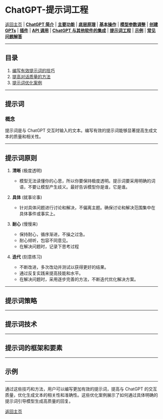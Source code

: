 # ChatGPT-提示词工程

[返回主页](../README.md) | [**ChatGPT 简介**](ChatGPT-Introduction.md) | [**主要功能**](ChatGPT-Key%20Features.md) | [**底层原理**](ChatGPT-Underlying%20Principles.md) | [**基本操作**](ChatGPT-Basic%20Operations.md) | [**模型参数调整**](ChatGPT-Model%20Parameter%20Adjustment.md) | [**创建 GPTs**](ChatGPT-Creating%20GPTs.md) | [**插件**](ChatGPT-Plugins.md) | [**API 调用**](ChatGPT-API%20Calls.md) | [**ChatGPT 与其他软件的集成**](ChatGPT%20+%20Other%20Software.md) | [**提示词工程**](ChatGPT-Prompt%20Engineering.md) | [**示例**](ChatGPT-Examples.md) | [**常见问题解答**](ChatGPT-FAQ%20(Frequently%20Asked%20Questions).md)

---

## 目录
1. [编写有效提示词的技巧](#编写有效提示词的技巧)
2. [提高对话质量的方法](#提高对话质量的方法)
3. [提示词优化案例](#提示词优化案例)

---

## 提示词

### 概念
提示词是与 ChatGPT 交互时输入的文本。编写有效的提示词能够显著提高生成文本的质量和相关性。

---

## 提示词原则

1. **清晰** (极度透明)
   - 模型无法读懂你的心思，所以你要保持极度透明。提示词要采用明确的词语，不要让模型产生歧义。最好告诉模型你是谁，它是谁。

2. **具体** (就事论事)
   - 针对具体问题进行讨论和解决，不偏离主题。确保讨论和解决范围集中在具体事件或事实上。

3. **耐心** (慢慢来)
   - 保持耐心，循序渐进，不操之过急。
   - 耐心倾听，包容不同意见。
   - 在解决问题时，记录下思考过程

4. **迭代** (刻意练习)
   - 不断改进，多次改动并测试以获得更好的结果。
   - 通过反复实践来提高技能和水平。
   - 在解决问题时，采用逐步完善的方法，不断迭代优化解决方案。
     
---

## 提示词策略

---

## 提示词技术

---

## 提示词的框架和要素

---

## 示例

---

通过这些技巧和方法，用户可以编写更加有效的提示词，提高与 ChatGPT 的交互质量，优化生成文本的相关性和准确性。这些优化案例展示了如何通过具体明确的提示词引导模型生成高质量的回复。

[返回主页](../README.md)
